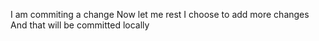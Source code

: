 I am commiting a change 
Now let me rest
I choose to add more changes
And that will be committed locally
